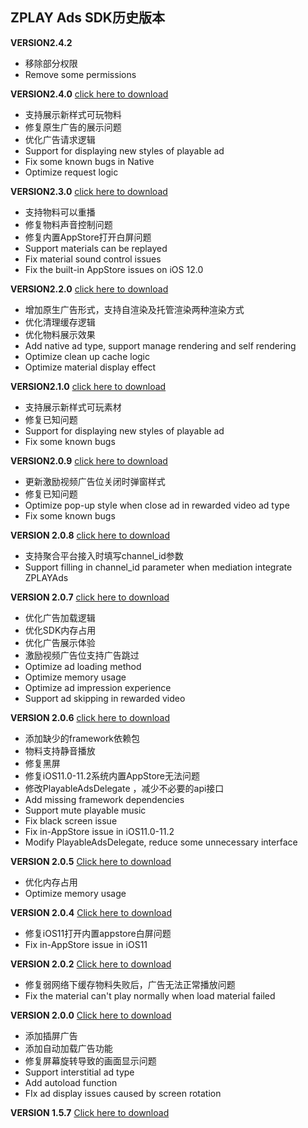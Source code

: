## ZPLAY Ads SDK历史版本


**VERSION2.4.2** 
* 移除部分权限
* Remove some permissions 

**VERSION2.4.0** [click here to download](https://github.com/zplayads/PlayableAdsDemo-iOS/tree/2.4.0)
* 支持展示新样式可玩物料
* 修复原生广告的展示问题
* 优化广告请求逻辑
* Support for displaying new styles of playable ad 
* Fix some known bugs in Native 
* Optimize request logic

**VERSION2.3.0** [click here to download](https://github.com/zplayads/PlayableAdsDemo-iOS/tree/2.3.0)
* 支持物料可以重播
* 修复物料声音控制问题
* 修复内置AppStore打开白屏问题
* Support materials can be replayed
* Fix material sound control issues
* Fix the built-in AppStore issues on iOS 12.0

**VERSION2.2.0** [click here to download](https://github.com/zplayads/PlayableAdsDemo-iOS/tree/2.2.0)
* 增加原生广告形式，支持自渲染及托管渲染两种渲染方式
* 优化清理缓存逻辑
* 优化物料展示效果
* Add native ad type, support manage rendering and self rendering
* Optimize clean up cache logic
* Optimize material display effect

**VERSION2.1.0** [click here to download](https://github.com/zplayads/PlayableAdsDemo-iOS/tree/2.1.0)

* 支持展示新样式可玩素材
* 修复已知问题
* Support for displaying new styles of playable ad 
* Fix some known bugs

**VERSION2.0.9** [click here to download](https://github.com/zplayads/PlayableAdsDemo-iOS/tree/2.0.9)

* 更新激励视频广告位关闭时弹窗样式
* 修复已知问题
* Optimize pop-up style when close ad in rewarded video ad type
* Fix some known bugs


**VERSION 2.0.8** [click here to download](https://github.com/zplayads/PlayableAdsDemo-iOS/tree/2.0.8)

* 支持聚合平台接入时填写channel_id参数
* Support filling in channel_id parameter when mediation integrate ZPLAYAds

**VERSION 2.0.7** [click here to download](https://github.com/zplayads/PlayableAdsDemo-iOS/tree/2.0.7)

- 优化广告加载逻辑
- 优化SDK内存占用
- 优化广告展示体验
- 激励视频广告位支持广告跳过
- Optimize ad loading method
- Optimize memory usage
- Optimize ad impression experience
- Support ad skipping in rewarded video

**VERSION 2.0.6** [click here to download](https://github.com/zplayads/PlayableAdsDemo-iOS/tree/2.0.6)
* 添加缺少的framework依赖包
* 物料支持静音播放
* 修复黑屏
* 修复iOS11.0-11.2系统内置AppStore无法问题
* 修改PlayableAdsDelegate ，减少不必要的api接口
* Add missing framework dependencies
* Support mute playable music
* Fix black screen issue
* Fix in-AppStore issue in iOS11.0-11.2
* Modify PlayableAdsDelegate, reduce some unnecessary interface

**VERSION 2.0.5** [Click here to download](https://github.com/zplayads/PlayableAdsDemo-iOS/tree/2.0.5)
* 优化内存占用
* Optimize memory usage

**VERSION 2.0.4** [Click here to download](https://github.com/zplayads/PlayableAdsDemo-iOS/tree/2.0.4)
* 修复iOS11打开内置appstore白屏问题
* Fix in-AppStore issue in iOS11


**VERSION 2.0.2** [Click here to download](https://github.com/zplayads/PlayableAdsDemo-iOS/tree/2.0.2)
* 修复弱网络下缓存物料失败后，广告无法正常播放问题
* Fix the material can't play normally when load material failed

**VERSION 2.0.0** [Click here to download](https://github.com/zplayads/PlayableAdsDemo-iOS/tree/2.0.0)
* 添加插屏广告
* 添加自动加载广告功能
* 修复屏幕旋转导致的画面显示问题
* Support interstitial ad type
* Add autoload function
* FIx ad display issues caused by screen rotation

**VERSION 1.5.7** [Click here to download](https://github.com/zplayads/PlayableAdsDemo-iOS/tree/1.5.7)